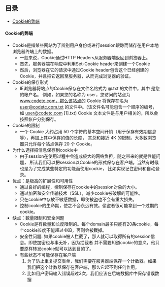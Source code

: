 ## 目录
+ [Cookie的弊端](#1)

#### <span id = "1">Cookie的弊端</span>

- Cookie是指某些网站为了辨别用户身份或进行session跟踪而储存在用户本地浏览器终端上的数据。
    - 一般来说，Cookie通过HTTP Headers从服务器端返回到浏览器上。
    - 首先，服务器端在响应中利用Set-Cookie header来创建一个Cookie 
    - 然后，浏览器在它的请求中通过Cookie header包含这个已经创建的Cookie，并且把它返回至服务器，从而完成浏览器的验证。
- Cookie的保存形式
    - IE浏览器将站点的Cookie保存在文件名格式为 @.txt 的文件中，其中 是您的帐户名。
    例如，如果您的名称为 user，您访问的站点为 www.codetc.com，那么该站点的 Cookie 将保存在名为
     user@codetc.com.txt 的文件中。(该文件名可能包含一个顺序的编号，如 user@codetc.com [1].txt)
     Cookie 文本文件是与用户相关的，所以会按照帐户分别保存。
- Cookie的限制
    - 一个 Cookie 大约占用 50 个字符的基本空间开销（用于保存有效期信息等），再加上其中保存的值的长度，
    其总和接近 4K 的限制。大多数浏览器只允许每个站点保存 20 个 Cookie。 
- 为什么选择把信息保存到cookie中
    - 由于session在使用过程中会造成极大的网络负担，随之带来的就是性能问题，
    所认我们可以把session以Cookie的形式保存在客户端。当然有时候也是为了完成某些特定的功能而使用cookie，
    比如实现记住密码和自动登录。 
- 优点：是极高的扩展性和可用性
    - 通过良好的编程，控制保存在cookie中的session对象的大小。
    - 通过加密和安全传输技术（SSL），减少cookie被破解的可能性。
    - 只在cookie中存放不敏感数据，即使被盗也不会有重大损失。
    - 控制cookie的生命期，使之不会永远有效。偷盗者很可能拿到一个过期的cookie。
- 缺点：数量限制和安全问题
    - Cookie是有数量和长度限制的。每个domain最多只能有20条cookie，每个cookie长度不能超过4KB，否则会被截掉。
    - 安全性问题: 如果cookie被人拦截了，那人就可以取得所有的session信息。即使加密也与事无补，因为拦截者
    并不需要知道cookie的意义，他只要原样转发cookie就可以达到目的了。
    - 有些状态不可能保存在客户端
        1. 为了防止重复提交表单，我们需要在服务器端保存一个计数器。如果我们把这个计数器保存在客户端，那么它起不到任何作用。
        2. 比如用户密码输入错误超过3次，我们应该在后端数据库中保存错误数据                      